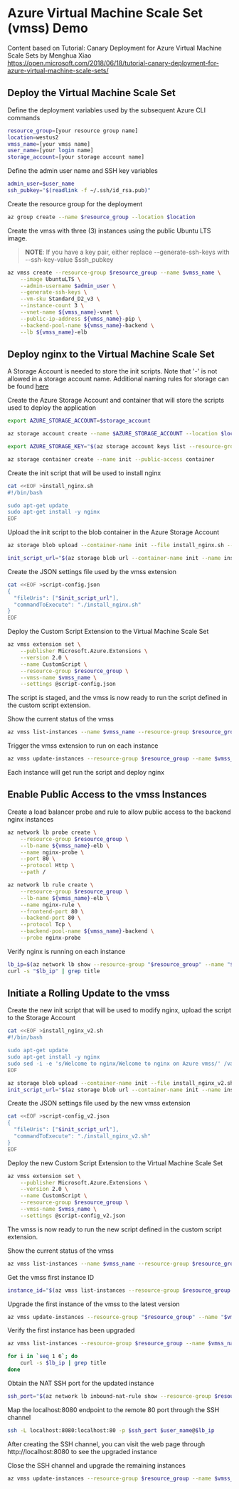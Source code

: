 # Azure Virtual Machine Scale Set (vmss) Demo

Content based on
Tutorial: Canary Deployment for Azure Virtual Machine Scale Sets
by Menghua Xiao
https://open.microsoft.com/2018/06/18/tutorial-canary-deployment-for-azure-virtual-machine-scale-sets/

## Deploy the Virtual Machine Scale Set

Define the deployment variables used by the subsequent Azure CLI commands

```bash
resource_group=[your resource group name]
location=westus2
vmss_name=[your vmss name]
user_name=[your login name]
storage_account=[your storage account name]
```

Define the admin user name and SSH key variables

```bash
admin_user=$user_name
ssh_pubkey="$(readlink -f ~/.ssh/id_rsa.pub)"
```

Create the resource group for the deployment

```bash
az group create --name $resource_group --location $location
```

Create the vmss with three (3) instances using the public Ubuntu LTS image.

>**NOTE**: If you have a key pair, either replace --generate-ssh-keys with --ssh-key-value $ssh_pubkey

```bash
az vmss create --resource-group $resource_group --name $vmss_name \
    --image UbuntuLTS \
    --admin-username $admin_user \
    --generate-ssh-keys \
    --vm-sku Standard_D2_v3 \
    --instance-count 3 \
    --vnet-name ${vmss_name}-vnet \
    --public-ip-address ${vmss_name}-pip \
    --backend-pool-name ${vmss_name}-backend \
    --lb ${vmss_name}-elb
```

## Deploy nginx to the Virtual Machine Scale Set

A Storage Account is needed to store the init scripts. Note that '-' is not allowed in a storage account name.  Additional naming rules for storage can be found [here](https://docs.microsoft.com/en-us/azure/architecture/best-practices/naming-conventions#storage)

Create the Azure Storage Account and container that will store the scripts used to deploy the application

```bash
export AZURE_STORAGE_ACCOUNT=$storage_account

az storage account create --name $AZURE_STORAGE_ACCOUNT --location $location --resource-group $resource_group --sku Standard_LRS

export AZURE_STORAGE_KEY="$(az storage account keys list --resource-group "$resource_group" --account-name "$AZURE_STORAGE_ACCOUNT" --query '[0].value' --output tsv)"

az storage container create --name init --public-access container
```

Create the init script that will be used to install nginx

```bash
cat <<EOF >install_nginx.sh
#!/bin/bash

sudo apt-get update
sudo apt-get install -y nginx
EOF
```

Upload the init script to the blob container in the Azure Storage Account

```bash
az storage blob upload --container-name init --file install_nginx.sh --name install_nginx.sh

init_script_url="$(az storage blob url --container-name init --name install_nginx.sh --output tsv)"
```

Create the JSON settings file used by the vmss extension

```bash
cat <<EOF >script-config.json
{
  "fileUris": ["$init_script_url"],
  "commandToExecute": "./install_nginx.sh"
}
EOF
```

Deploy the Custom Script Extension to the Virtual Machine Scale Set

```bash
az vmss extension set \
    --publisher Microsoft.Azure.Extensions \
    --version 2.0 \
    --name CustomScript \
    --resource-group $resource_group \
    --vmss-name $vmss_name \
    --settings @script-config.json
```

The script is staged, and the vmss is now ready to run the script defined in the custom script extension.

Show the current status of the vmss

```bash
az vmss list-instances --name $vmss_name --resource-group $resource_group
```

Trigger the vmss extension to run on each instance

```bash
az vmss update-instances --resource-group $resource_group --name $vmss_name --instance-ids \*
```

Each instance will get run the script and deploy nginx

## Enable Public Access to the vmss Instances

Create a load balancer probe and rule to allow public access to the backend nginx instances

```bash
az network lb probe create \
    --resource-group $resource_group \
    --lb-name ${vmss_name}-elb \
    --name nginx-probe \
    --port 80 \
    --protocol Http \
    --path /

az network lb rule create \
    --resource-group $resource_group \
    --lb-name ${vmss_name}-elb \
    --name nginx-rule \
    --frontend-port 80 \
    --backend-port 80 \
    --protocol Tcp \
    --backend-pool-name ${vmss_name}-backend \
    --probe nginx-probe
```

Verify nginx is running on each instance

```bash
lb_ip=$(az network lb show --resource-group "$resource_group" --name "${vmss_name}-elb" --query "frontendIpConfigurations[].publicIpAddress.id" --output tsv | head -n1 | xargs az network public-ip show --query ipAddress --output tsv --ids)
curl -s "$lb_ip" | grep title
```

## Initiate a Rolling Update to the vmss

Create the new init script that will be used to modify nginx, upload the script to the Storage Account

```bash
cat <<EOF >install_nginx_v2.sh
#!/bin/bash

sudo apt-get update
sudo apt-get install -y nginx
sudo sed -i -e 's/Welcome to nginx/Welcome to nginx on Azure vmss/' /var/www/html/index*.html
EOF

az storage blob upload --container-name init --file install_nginx_v2.sh --name install_nginx_v2.sh
init_script_url="$(az storage blob url --container-name init --name install_nginx_v2.sh --output tsv)"
```

Create the JSON settings file used by the new vmss extension

```bash
cat <<EOF >script-config_v2.json
{
  "fileUris": ["$init_script_url"],
  "commandToExecute": "./install_nginx_v2.sh"
}
EOF
```

Deploy the new Custom Script Extension to the Virtual Machine Scale Set

```bash
az vmss extension set \
    --publisher Microsoft.Azure.Extensions \
    --version 2.0 \
    --name CustomScript \
    --resource-group $resource_group \
    --vmss-name $vmss_name \
    --settings @script-config_v2.json
```

The vmss is now ready to run the new script defined in the custom script extension.

Show the current status of the vmss

```bash
az vmss list-instances --name $vmss_name --resource-group $resource_group
```

Get the vmss first instance ID

```bash
instance_id="$(az vmss list-instances --resource-group $resource_group --name $vmss_name --query '[].instanceId' --output tsv | head -n1)"
```

Upgrade the first instance of the vmss to the latest version

```bash
az vmss update-instances --resource-group "$resource_group" --name "$vmss_name" --instance-ids "$instance_id"
```

Verify the first instance has been upgraded

```bash
az vmss list-instances --resource-group $resource_group --name $vmss_name

for i in `seq 1 6`; do
    curl -s $lb_ip | grep title
done
```

Obtain the NAT SSH port for the updated instance

```bash
ssh_port="$(az network lb inbound-nat-rule show --resource-group $resource_group --lb-name ${vmss_name}-elb --name ${vmss_name}-elbNatPool.${instance_id} --query frontendPort --output tsv)"
```

Map the localhost:8080 endpoint to the remote 80 port through the SSH channel

```bash
ssh -L localhost:8080:localhost:80 -p $ssh_port $user_name@$lb_ip
```

After creating the SSH channel, you can visit the web page through http://localhost:8080 to see the upgraded instance

Close the SSH channel and upgrade the remaining instances

```bash
az vmss update-instances --resource-group $resource_group --name $vmss_name --instance-ids \*
```
